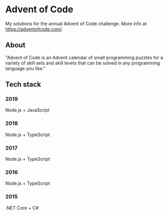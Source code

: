 # Advent of Code

My solutions for the annual Advent of Code challenge. More info at https://adventofcode.com/.

## About

"Advent of Code is an Advent calendar of small programming puzzles for a variety of skill sets and skill levels that can be solved in any programming language you like."

## Tech stack

### 2019

Node.js + JavaScript

### 2018

Node.js + TypeScript

### 2017

Node.js + TypeScript

### 2016

Node.js + TypeScript

### 2015

.NET Core + C#